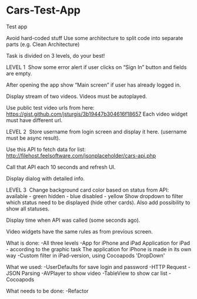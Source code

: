 # Cars-Test-App
Test app

Avoid hard-coded stuff
Use some architecture to split code into separate parts (e.g. Clean Architecture)

Task is divided on 3 levels, do your best!


LEVEL 1 
Show some error alert if user clicks on “Sign In” button and fields are empty. 

After opening the app show “Main screen” if user has already logged in.

Display stream of two videos.
Videos must be autoplayed.

Use public test video urls from here:
https://gist.github.com/jsturgis/3b19447b304616f18657
Each video widget must have different url.


LEVEL 2 
Store username from login screen and display it here. (username must be async result).

Use this API to fetch data for list:
http://filehost.feelsoftware.com/jsonplaceholder/cars-api.php

Call that API each 10 seconds and refresh UI.

Display dialog with detailed info. 

LEVEL 3 
Change background card color based on status from API:
available - green
hidden - blue
disabled - yellow
Show dropdown to filter which status need to be displayed (hide other cards). Also add possibility to show all statuses.

Display time when API was called (some seconds ago).

Video widgets have the same rules as from previous screen.


What is done:
-All three levels
-App for iPhone and iPad
  Application for iPad - according to the graphic task
  The application for iPhone is made in its own way
-Custom filter in iPad-version, using Cocoapods 'DropDown'

What we used:
-UserDefaults for save login and password
-HTTP Request
-JSON Parsing
-AVPlayer to show video
-TableView to show car list
-Cocoapods

What needs to be done:
-Refactor



